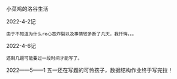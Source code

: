 
小菜鸡的洛谷生活

2022-4-2记

    由于不知道为什么re心态炸裂以及事情较多断了几天，我忏悔。。。
  
 2022-4-6记

    还剩几题可能要过一段时间才能写了。
2022——5——1
   五一还在写题的可怜孩子，数据结构作业终于写完拉！
